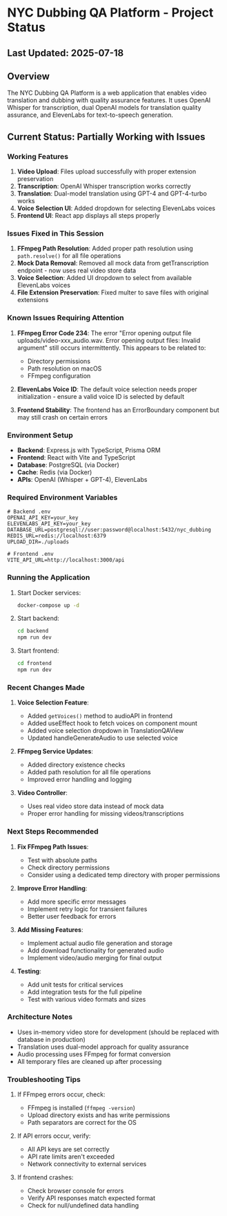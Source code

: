 # NYC Dubbing QA Platform - Project Status

## Last Updated: 2025-07-18

## Overview
The NYC Dubbing QA Platform is a web application that enables video translation and dubbing with quality assurance features. It uses OpenAI Whisper for transcription, dual OpenAI models for translation quality assurance, and ElevenLabs for text-to-speech generation.

## Current Status: Partially Working with Issues

### Working Features
1. **Video Upload**: Files upload successfully with proper extension preservation
2. **Transcription**: OpenAI Whisper transcription works correctly
3. **Translation**: Dual-model translation using GPT-4 and GPT-4-turbo works
4. **Voice Selection UI**: Added dropdown for selecting ElevenLabs voices
5. **Frontend UI**: React app displays all steps properly

### Issues Fixed in This Session
1. **FFmpeg Path Resolution**: Added proper path resolution using `path.resolve()` for all file operations
2. **Mock Data Removal**: Removed all mock data from getTranscription endpoint - now uses real video store data
3. **Voice Selection**: Added UI dropdown to select from available ElevenLabs voices
4. **File Extension Preservation**: Fixed multer to save files with original extensions

### Known Issues Requiring Attention
1. **FFmpeg Error Code 234**: The error "Error opening output file uploads/video-xxx_audio.wav. Error opening output files: Invalid argument" still occurs intermittently. This appears to be related to:
   - Directory permissions
   - Path resolution on macOS
   - FFmpeg configuration

2. **ElevenLabs Voice ID**: The default voice selection needs proper initialization - ensure a valid voice ID is selected by default

3. **Frontend Stability**: The frontend has an ErrorBoundary component but may still crash on certain errors

### Environment Setup
- **Backend**: Express.js with TypeScript, Prisma ORM
- **Frontend**: React with Vite and TypeScript
- **Database**: PostgreSQL (via Docker)
- **Cache**: Redis (via Docker)
- **APIs**: OpenAI (Whisper + GPT-4), ElevenLabs

### Required Environment Variables
```env
# Backend .env
OPENAI_API_KEY=your_key
ELEVENLABS_API_KEY=your_key
DATABASE_URL=postgresql://user:password@localhost:5432/nyc_dubbing
REDIS_URL=redis://localhost:6379
UPLOAD_DIR=./uploads

# Frontend .env
VITE_API_URL=http://localhost:3000/api
```

### Running the Application
1. Start Docker services:
   ```bash
   docker-compose up -d
   ```

2. Start backend:
   ```bash
   cd backend
   npm run dev
   ```

3. Start frontend:
   ```bash
   cd frontend
   npm run dev
   ```

### Recent Changes Made
1. **Voice Selection Feature**:
   - Added `getVoices()` method to audioAPI in frontend
   - Added useEffect hook to fetch voices on component mount
   - Added voice selection dropdown in TranslationQAView
   - Updated handleGenerateAudio to use selected voice

2. **FFmpeg Service Updates**:
   - Added directory existence checks
   - Added path resolution for all file operations
   - Improved error handling and logging

3. **Video Controller**:
   - Uses real video store data instead of mock data
   - Proper error handling for missing videos/transcriptions

### Next Steps Recommended
1. **Fix FFmpeg Path Issues**:
   - Test with absolute paths
   - Check directory permissions
   - Consider using a dedicated temp directory with proper permissions

2. **Improve Error Handling**:
   - Add more specific error messages
   - Implement retry logic for transient failures
   - Better user feedback for errors

3. **Add Missing Features**:
   - Implement actual audio file generation and storage
   - Add download functionality for generated audio
   - Implement video/audio merging for final output

4. **Testing**:
   - Add unit tests for critical services
   - Add integration tests for the full pipeline
   - Test with various video formats and sizes

### Architecture Notes
- Uses in-memory video store for development (should be replaced with database in production)
- Translation uses dual-model approach for quality assurance
- Audio processing uses FFmpeg for format conversion
- All temporary files are cleaned up after processing

### Troubleshooting Tips
1. If FFmpeg errors occur, check:
   - FFmpeg is installed (`ffmpeg -version`)
   - Upload directory exists and has write permissions
   - Path separators are correct for the OS

2. If API errors occur, verify:
   - All API keys are set correctly
   - API rate limits aren't exceeded
   - Network connectivity to external services

3. If frontend crashes:
   - Check browser console for errors
   - Verify API responses match expected format
   - Check for null/undefined data handling